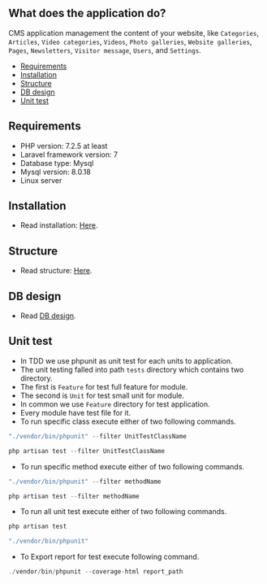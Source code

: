 ## What does the application do?
CMS application management the content of your website,
like `Categories`, `Articles`, `Video categories`, `Videos`, `Photo galleries`, 
`Website galleries`, `Pages`, `Newsletters`, `Visitor message`, `Users`, and `Settings`. 

- [Requirements](#requirements)
- [Installation](#installation)
- [Structure](#structure)
- [DB design](#db-design)
- [Unit test](#unit-test)

## Requirements 
* PHP version: 7.2.5 at least 
* Laravel framework version: 7
* Database type: Mysql 
* Mysql version: 8.0.18
* Linux server

## Installation
* Read installation: [Here](installation.md).
  
## Structure
* Read structure: [Here](structure.md).

## DB design 
* Read [DB design](design.md).
  
## Unit test
* In TDD we use phpunit as unit test for each units to application.
* The unit testing falled into path `tests` directory which contains two directory.
* The first is `Feature` for test full feature for module.
* The second is `Unit` for test small unit for module.
* In common we use `Feature` directory for test application.
* Every module have test file for it.
* To run specific class execute either of two following commands.

```php 
"./vendor/bin/phpunit" --filter UnitTestClassName
```
```php 
php artisan test --filter UnitTestClassName
```

* To run specific method execute either of two following commands.
```php 
"./vendor/bin/phpunit" --filter methodName
```
```php 
php artisan test --filter methodName
```
   
* To run all unit test execute either of two following commands.
```php 
php artisan test
```
```php 
"./vendor/bin/phpunit"
```
* To Export report for test execute following command.
```php 
./vendor/bin/phpunit --coverage-html report_path
```





